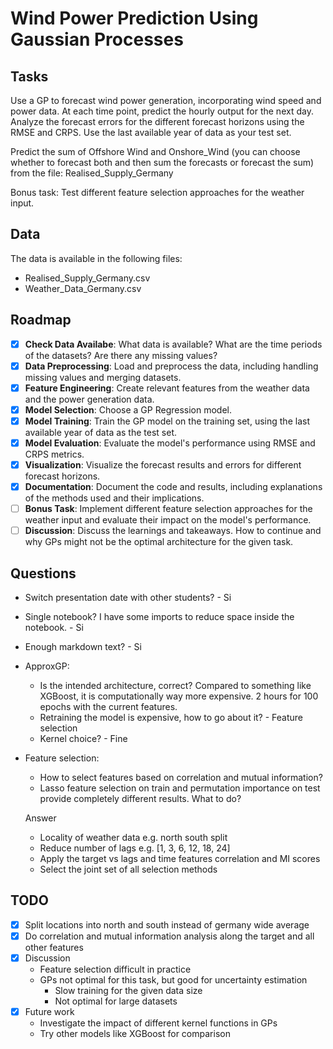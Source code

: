 # Wind Power Prediction Using Gaussian Processes

## Tasks

Use a GP to forecast wind power generation, incorporating wind speed and power data. At each time point, predict the hourly output for the next day. Analyze the forecast errors for the different forecast horizons using the RMSE and CRPS. Use the last available year of data as your test set.

Predict the sum of Offshore Wind and Onshore_Wind (you can choose whether to forecast both and then sum the forecasts or forecast the sum) from the file: Realised_Supply_Germany

Bonus task: Test different feature selection approaches for the weather input.

## Data

The data is available in the following files:

- Realised_Supply_Germany.csv
- Weather_Data_Germany.csv

## Roadmap

- [x] **Check Data Availabe**: What data is available? What are the time periods of the datasets? Are there any missing values?
- [x] **Data Preprocessing**: Load and preprocess the data, including handling missing values and merging datasets.
- [x] **Feature Engineering**: Create relevant features from the weather data and the power generation data.
- [x] **Model Selection**: Choose a GP Regression model.
- [x] **Model Training**: Train the GP model on the training set, using the last available year of data as the test set.
- [x] **Model Evaluation**: Evaluate the model's performance using RMSE and CRPS metrics.
- [x] **Visualization**: Visualize the forecast results and errors for different forecast horizons.
- [x] **Documentation**: Document the code and results, including explanations of the methods used and their implications.
- [ ] **Bonus Task**: Implement different feature selection approaches for the weather input and evaluate their impact on the model's performance.
- [ ] **Discussion**: Discuss the learnings and takeaways. How to continue and why GPs might not be the optimal architecture for the given task.

## Questions

- Switch presentation date with other students? - Si
- Single notebook? I have some imports to reduce space inside the notebook. - Si
- Enough markdown text? - Si
- ApproxGP:
  - Is the intended architecture, correct? Compared to something like XGBoost, it is computationally way more expensive. 2 hours for 100 epochs with the current features.
  - Retraining the model is expensive, how to go about it? - Feature selection
  - Kernel choice? - Fine
- Feature selection:
  - How to select features based on correlation and mutual information?
  - Lasso feature selection on train and permutation importance on test provide completely different results. What to do?
  
  Answer
  - Locality of weather data e.g. north south split
  - Reduce number of lags e.g. [1, 3, 6, 12, 18, 24]
  - Apply the target vs lags and time features correlation and MI scores
  - Select the joint set of all selection methods

## TODO

- [x] Split locations into north and south instead of germany wide average
- [x] Do correlation and mutual information analysis along the target and all other features
- [x] Discussion
  - Feature selection difficult in practice
  - GPs not optimal for this task, but good for uncertainty estimation
    - Slow training for the given data size
    - Not optimal for large datasets
- [x] Future work
  - Investigate the impact of different kernel functions in GPs
  - Try other models like XGBoost for comparison
